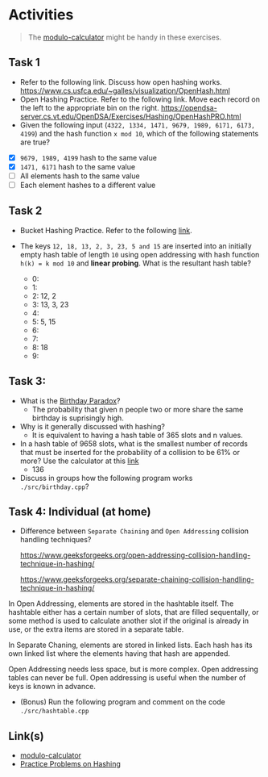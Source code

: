 # Activities

> The [modulo-calculator](#links) might be handy in these exercises.

## Task 1

- Refer to the following link. Discuss how open hashing works.
  https://www.cs.usfca.edu/~galles/visualization/OpenHash.html
- Open Hashing Practice. Refer to the following link. Move each record on the left to the appropriate bin on the right.
  https://opendsa-server.cs.vt.edu/OpenDSA/Exercises/Hashing/OpenHashPRO.html
- Given the following input (`4322, 1334, 1471, 9679, 1989, 6171, 6173, 4199`) and the hash function `x mod 10`, which of the following statements are true?
- [x] `9679, 1989, 4199` hash to the same value
- [x] `1471, 6171` hash to the same value
- [ ] All elements hash to the same value
- [ ] Each element hashes to a different value

## Task 2

- Bucket Hashing Practice. Refer to the following [link](https://opendsa-server.cs.vt.edu/OpenDSA/Exercises/Hashing/HashBucketPRO.html).
- The keys `12, 18, 13, 2, 3, 23, 5 and 15` are inserted into an initially empty hash table of length `10` using open addressing with hash function `h(k) = k mod 10` and **linear probing**. What is the resultant hash table?

  * 0:
  * 1:
  * 2: 12, 2
  * 3: 13, 3, 23
  * 4:
  * 5: 5, 15
  * 6:
  * 7:
  * 8: 18
  * 9:

## Task 3:

- What is the [Birthday Paradox](http://en.wikipedia.org/wiki/Birthday_problem)?
  * The probability that given n people two or more share the same birthday is suprisingly high.
- Why is it generally discussed with hashing?
  * It is equivalent to having a hash table of 365 slots and n values.
- In a hash table of 9658 slots, what is the smallest number of records that must be inserted for the probability of a collision to be 61% or more? Use the calculator at this [link](https://opendsa-server.cs.vt.edu/ODSA/AV/Hashing/Birthday.html)
  * 136
- Discuss in groups how the following program works `./src/birthday.cpp`?

## Task 4: Individual (at home)

- Difference between `Separate Chaining` and `Open Addressing` collision handling techniques?

  https://www.geeksforgeeks.org/open-addressing-collision-handling-technique-in-hashing/

  https://www.geeksforgeeks.org/separate-chaining-collision-handling-technique-in-hashing/

In Open Addressing, elements are stored in the hashtable itself. The hashtable either has a certain number of slots, that are filled sequentally, or some method is used to calculate another slot if the original is already in use, or the extra items are stored in a separate table.

In Separate Chaning, elements are stored in linked lists. Each hash has its own linked list where the elements having that hash are appended.

Open Addressing needs less space, but is more complex. Open addressing tables can never be full. Open addressing is useful when the number of keys is known in advance.

- (Bonus) Run the following program and comment on the code `./src/hashtable.cpp`

## Link(s)

- [modulo-calculator](https://www.calculators.org/math/modulo.php)
- [Practice Problems on Hashing](https://www.geeksforgeeks.org/practice-problems-on-hashing/)
